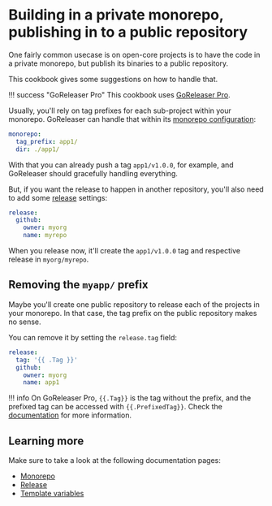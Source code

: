 # Building in a private monorepo, publishing in to a public repository

One fairly common usecase is on open-core projects is to have the code in a
private monorepo, but publish its binaries to a public repository.

This cookbook gives some suggestions on how to handle that.

!!! success "GoReleaser Pro"
    This cookbook uses [GoReleaser Pro](/pro).

Usually, you'll rely on tag prefixes for each sub-project within your monorepo.
GoReleaser can handle that within its [monorepo
configuration](/customization/monorepo):

```yaml
monorepo:
  tag_prefix: app1/
  dir: ./app1/
```

With that you can already push a tag `app1/v1.0.0`, for example, and GoReleaser
should gracefully handling everything.

But, if you want the release to happen in another repository, you'll also need
to add some [release](/customization/release) settings:

```yaml
release:
  github:
    owner: myorg
    name: myrepo
```

When you release now, it'll create the `app1/v1.0.0` tag and respective release
in `myorg/myrepo`.

## Removing the `myapp/` prefix

Maybe you'll create one public repository to release each of the projects in
your monorepo. In that case, the tag prefix on the public repository makes no
sense.

You can remove it by setting the `release.tag` field:

```yaml
release:
  tag: '{{ .Tag }}'
  github:
    owner: myorg
    name: app1
```

!!! info
    On GoReleaser Pro, `{{.Tag}}` is the tag without the prefix, and the
    prefixed tag can be accessed with `{{.PrefixedTag}}`. Check the
    [documentation](/customization/templates) for more information.

## Learning more

Make sure to take a look at the following documentation pages:

- [Monorepo](/customization/monorepo)
- [Release](/customization/release)
- [Template variables](/customization/templates)

